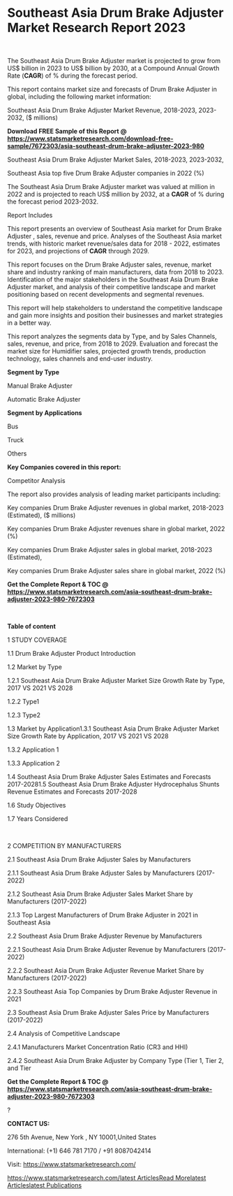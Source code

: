 <h1>Southeast Asia Drum Brake Adjuster Market Research Report 2023</h1><br/><p>The Southeast Asia Drum Brake Adjuster market is projected to grow from US$ billion in 2023 to US$ billion by 2030, at a Compound Annual Growth Rate (<strong>CAGR</strong>) of % during the forecast period.</p>
 
 
 
 <p>This report contains market size and forecasts of Drum Brake Adjuster in global, including the following market information:</p>
 
 
 
 <p>Southeast Asia Drum Brake Adjuster Market Revenue, 2018-2023, 2023-2032, ($ millions)</p>
 
 
 
 <p><strong>Download FREE Sample of this Report @ <a href="https://www.statsmarketresearch.com/download-free-sample/7672303/asia-southeast-drum-brake-adjuster-2023-980">https://www.statsmarketresearch.com/download-free-sample/7672303/asia-southeast-drum-brake-adjuster-2023-980</a></strong></p>
 
 
 
 <p>Southeast Asia Drum Brake Adjuster Market Sales, 2018-2023, 2023-2032,</p>
 
 
 
 <p>Southeast Asia top five Drum Brake Adjuster companies in 2022 (%)</p>
 
 
 
 <p>The Southeast Asia Drum Brake Adjuster market was valued at million in 2022 and is projected to reach US$ million by 2032, at a <strong>CAGR</strong> of % during the forecast period 2023-2032.</p>
 
 
 
 <p>Report Includes</p>
 
 
 
 <p>This report presents an overview of Southeast Asia market for Drum Brake Adjuster , sales, revenue and price. Analyses of the Southeast Asia market trends, with historic market revenue/sales data for 2018 - 2022, estimates for 2023, and projections of <strong>CAGR</strong> through 2029.</p>
 
 
 
 <p>This report focuses on the Drum Brake Adjuster sales, revenue, market share and industry ranking of main manufacturers, data from 2018 to 2023. Identification of the major stakeholders in the Southeast Asia Drum Brake Adjuster market, and analysis of their competitive landscape and market positioning based on recent developments and segmental revenues.</p>
 
 
 
 <p>This report will help stakeholders to understand the competitive landscape and gain more insights and position their businesses and market strategies in a better way.</p>
 
 
 
 <p>This report analyzes the segments data by Type, and by Sales Channels, sales, revenue, and price, from 2018 to 2029. Evaluation and forecast the market size for Humidifier sales, projected growth trends, production technology, sales channels and end-user industry.</p>
 
 
 
 <p><strong>Segment by Type</strong></p>
 
 
 
 <p>Manual Brake Adjuster</p>
 
 
 
 <p>Automatic Brake Adjuster</p>
 
 
 
 <p><strong>Segment <strong><strong>by Applications</strong></strong></strong></p>
 
 
 
 <p>Bus</p>
 
 
 
 <p>Truck</p>
 
 
 
 <p>Others</p>
 
 
 
 <p><strong>Key Companies covered in this report:</strong></p>
 
 
 
 <p>Competitor Analysis</p>
 
 
 
 <p>The report also provides analysis of leading market participants including:</p>
 
 
 
 <p>Key companies Drum Brake Adjuster revenues in global market, 2018-2023 (Estimated), ($ millions)</p>
 
 
 
 <p>Key companies Drum Brake Adjuster revenues share in global market, 2022 (%)</p>
 
 
 
 <p>Key companies Drum Brake Adjuster sales in global market, 2018-2023 (Estimated),</p>
 
 
 
 <p>Key companies Drum Brake Adjuster sales share in global market, 2022 (%)</p>
 
 
 
 <div><b>Get the Complete Report & TOC @ <a href="https://www.statsmarketresearch.com/asia-southeast-drum-brake-adjuster-2023-980-7672303">https://www.statsmarketresearch.com/asia-southeast-drum-brake-adjuster-2023-980-7672303</a></b></div>
 
 
 
 <p><br />
 
 <b>Table of content</b></p>
 
 
 
 <p>1 STUDY COVERAGE<br />
 
 1.1 Drum Brake Adjuster Product Introduction<br />
 
 1.2 Market by Type<br />
 
 1.2.1 Southeast Asia Drum Brake Adjuster Market Size Growth Rate by Type, 2017 VS 2021 VS 2028<br />
 
 1.2.2 Type1<br />
 
 1.2.3 Type2<br />
 
 1.3 Market by Application1.3.1 Southeast Asia Drum Brake Adjuster Market Size Growth Rate by Application, 2017 VS 2021 VS 2028<br />
 
 1.3.2 Application 1<br />
 
 1.3.3 Application 2<br />
 
 1.4 Southeast Asia Drum Brake Adjuster Sales Estimates and Forecasts 2017-20281.5 Southeast Asia Drum Brake Adjuster Hydrocephalus Shunts Revenue Estimates and Forecasts 2017-2028<br />
 
 1.6 Study Objectives<br />
 
 1.7 Years Considered<br />
 
 <br />
 
 2 COMPETITION BY MANUFACTURERS<br />
 
 2.1 Southeast Asia Drum Brake Adjuster Sales by Manufacturers<br />
 
 2.1.1 Southeast Asia Drum Brake Adjuster Sales by Manufacturers (2017-2022)<br />
 
 2.1.2 Southeast Asia Drum Brake Adjuster Sales Market Share by Manufacturers (2017-2022)<br />
 
 2.1.3 Top Largest Manufacturers of Drum Brake Adjuster in 2021 in Southeast Asia<br />
 
 2.2 Southeast Asia Drum Brake Adjuster Revenue by Manufacturers<br />
 
 2.2.1 Southeast Asia Drum Brake Adjuster Revenue by Manufacturers (2017-2022)<br />
 
 2.2.2 Southeast Asia Drum Brake Adjuster Revenue Market Share by Manufacturers (2017-2022)<br />
 
 2.2.3 Southeast Asia Top Companies by Drum Brake Adjuster Revenue in 2021<br />
 
 2.3 Southeast Asia Drum Brake Adjuster Sales Price by Manufacturers (2017-2022)<br />
 
 2.4 Analysis of Competitive Landscape<br />
 
 2.4.1 Manufacturers Market Concentration Ratio (CR3 and HHI)<br />
 
 2.4.2 Southeast Asia Drum Brake Adjuster by Company Type (Tier 1, Tier 2, and Tier</p>
 
 
 
 <div><b>Get the Complete Report & TOC @ <a href="https://www.statsmarketresearch.com/asia-southeast-drum-brake-adjuster-2023-980-7672303">https://www.statsmarketresearch.com/asia-southeast-drum-brake-adjuster-2023-980-7672303</a></b></div>
 
 
 
 <p>? </p>
 
 
 
 <p><b>CONTACT US:</b><br />
 
 276 5th Avenue, New York , NY 10001,United States<br />
 
 International: (+1) 646 781 7170 / +91 8087042414<br />
 
 Visit: <a href="https://www.statsmarketresearch.com/">https://www.statsmarketresearch.com/</a><br />
 
 <a href="https://gyeongbokgung.com">https://www.statsmarketresearch.com/</a><a href="https://hallyeomaritime.com">latest Articles</a><a href="https://jingwansa.com">Read More</a><a href="https://nguoiviet.jp/">latest Articles</a><a href="https://www.intelmarketresearch.com/">latest Publications</a></p>